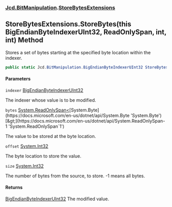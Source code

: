 ### [Jcd.BitManipulation](Jcd.BitManipulation.md 'Jcd.BitManipulation').[StoreBytesExtensions](Jcd.BitManipulation.StoreBytesExtensions.md 'Jcd.BitManipulation.StoreBytesExtensions')

## StoreBytesExtensions.StoreBytes(this BigEndianByteIndexerUInt32, ReadOnlySpan<byte>, int, int) Method

Stores a set of bytes starting at the specified byte location within the indexer.

```csharp
public static Jcd.BitManipulation.BigEndianByteIndexerUInt32 StoreBytes(this Jcd.BitManipulation.BigEndianByteIndexerUInt32 indexer, System.ReadOnlySpan<byte> bytes, int offset, int size=-1);
```
#### Parameters

<a name='Jcd.BitManipulation.StoreBytesExtensions.StoreBytes(thisJcd.BitManipulation.BigEndianByteIndexerUInt32,System.ReadOnlySpan_byte_,int,int).indexer'></a>

`indexer` [BigEndianByteIndexerUInt32](Jcd.BitManipulation.BigEndianByteIndexerUInt32.md 'Jcd.BitManipulation.BigEndianByteIndexerUInt32')

The indexer whose value is to be modified.

<a name='Jcd.BitManipulation.StoreBytesExtensions.StoreBytes(thisJcd.BitManipulation.BigEndianByteIndexerUInt32,System.ReadOnlySpan_byte_,int,int).bytes'></a>

`bytes` [System.ReadOnlySpan&lt;](https://docs.microsoft.com/en-us/dotnet/api/System.ReadOnlySpan-1 'System.ReadOnlySpan`1')[System.Byte](https://docs.microsoft.com/en-us/dotnet/api/System.Byte 'System.Byte')[&gt;](https://docs.microsoft.com/en-us/dotnet/api/System.ReadOnlySpan-1 'System.ReadOnlySpan`1')

The value to be stored at the byte location.

<a name='Jcd.BitManipulation.StoreBytesExtensions.StoreBytes(thisJcd.BitManipulation.BigEndianByteIndexerUInt32,System.ReadOnlySpan_byte_,int,int).offset'></a>

`offset` [System.Int32](https://docs.microsoft.com/en-us/dotnet/api/System.Int32 'System.Int32')

The byte location to store the value.

<a name='Jcd.BitManipulation.StoreBytesExtensions.StoreBytes(thisJcd.BitManipulation.BigEndianByteIndexerUInt32,System.ReadOnlySpan_byte_,int,int).size'></a>

`size` [System.Int32](https://docs.microsoft.com/en-us/dotnet/api/System.Int32 'System.Int32')

The number of bytes from the source, to store. -1 means all bytes.

#### Returns
[BigEndianByteIndexerUInt32](Jcd.BitManipulation.BigEndianByteIndexerUInt32.md 'Jcd.BitManipulation.BigEndianByteIndexerUInt32')
The modified value.